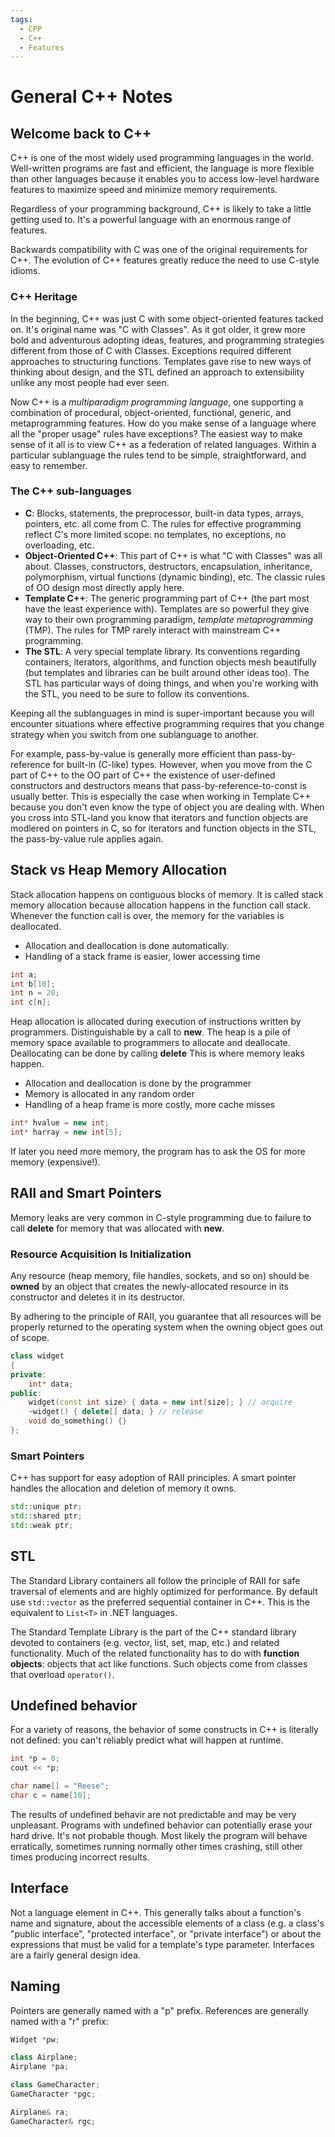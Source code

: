 ```yaml
---
tags:
  - CPP
  - C++
  - Features
---
```


# General C++ Notes

## Welcome back to C++
C++ is one of the most widely used programming languages in the world. Well-written programs are fast and efficient, the language is more flexible than other languages because it enables you to access low-level hardware features to maximize speed and minimize memory requirements.

Regardless of your programming background, C++ is likely to take a little getting used to. It's a powerful language with an enormous range of features. 

Backwards compatibility with C was one of the original requirements for C++. The evolution of C++ features greatly reduce the need to use C-style idioms. 

### C++ Heritage

In the beginning, C++ was just C with some object-oriented features tacked on. It's original name was "C with Classes". As it got older, it grew more bold and adventurous adopting ideas, features, and programming strategies different from those of C with Classes. Exceptions required different approaches to structuring functions. Templates gave rise to new ways of thinking about design, and the STL defined an approach to extensibility unlike any most people had ever seen.

Now C++ is a *multiparadigm programming language*, one supporting a combination of procedural, object-oriented, functional, generic, and metaprogramming features. How do you make sense of a language where all the "proper usage" rules have exceptions? The easiest way to make sense of it all is to view C++ as a federation of related languages. Within a particular sublanguage the rules tend to be simple, straightforward, and easy to remember. 

### The C++ sub-languages

- **C**: Blocks, statements, the preprocessor, built-in data types, arrays, pointers, etc. all come from C. The rules for effective programming reflect C's more limited scope: no templates, no exceptions, no overloading, etc.
- **Object-Oriented C++**: This part of C++ is what "C with Classes" was all about. Classes, constructors, destructors, encapsulation, inheritance, polymorphism, virtual functions (dynamic binding), etc. The classic rules of OO design most directly apply here.
- **Template C++**: The generic programming part of C++ (the part most have the least experience with). Templates are so powerful they give way to their own programming paradigm, *template metaprogramming* (TMP). The rules for TMP rarely interact with mainstream C++ programming.
- **The STL**: A very special template library. Its conventions regarding containers, iterators, algorithms, and function objects mesh beautifully (but templates and libraries can be built around other ideas too). The STL has particular ways of doing things, and when you're working with the STL, you need to be sure to follow its conventions.

Keeping all the sublanguages in mind is super-important because you will encounter situations where effective programming requires that you change strategy when you switch from one sublanguage to another. 

For example, pass-by-value is generally more efficient than pass-by-reference for built-in (C-like) types. However, when you move from the C part of C++ to the OO part of C++ the existence of user-defined constructors and destructors means that pass-by-reference-to-const is usually better. This is especially the case when working in Template C++ because you don't even know the type of object you are dealing with. When you cross into STL-land you know that iterators and function objects are modlered on pointers in C, so for iterators and function objects in the STL, the pass-by-value rule applies again.

## Stack vs Heap Memory Allocation
Stack allocation happens on contiguous blocks of memory. It is called stack memory allocation because allocation happens in the function call stack. Whenever the function call is over, the memory for the variables is deallocated.
- Allocation and deallocation is done automatically.
- Handling of a stack frame is easier, lower accessing time
```c++
int a; 
int b[10]; 
int n = 20; 
int c[n]; 
```

Heap allocation is allocated during execution of instructions written by programmers. Distinguishable by a call to **new**.  The heap is a pile of memory space available to programmers to allocate and deallocate. Deallocating can be done by calling **delete** This is where memory leaks happen.
- Allocation and deallocation is done by the programmer
- Memory is allocated in any random order
- Handling of a heap frame is more costly, more cache misses
```c++
int* hvalue = new int;
int* harray = new int[5];
```
If later you need more memory, the program has to ask the OS for more memory (expensive!). 

## RAII and Smart Pointers

Memory leaks are very common in C-style programming due to failure to call **delete** for memory that was allocated with **new**.

### **Resource Acquisition Is Initialization**

Any resource (heap memory, file handles, sockets, and so on) should be **owned** by an object that creates the newly-allocated resource in its constructor and deletes it in its destructor.

By adhering to the principle of RAII, you guarantee that all resources will be properly returned to the operating system when the owning object goes out of scope. 

```c++
class widget
{
private:
    int* data;
public:
    widget(const int size) { data = new int[size]; } // acquire
    ~widget() { delete[] data; } // release
    void do_something() {}
};
```

### **Smart Pointers**

C++ has support for easy adoption of RAII principles. A smart pointer handles the allocation and deletion of memory it owns. 

```c++
std::unique ptr;
std::shared ptr;
std::weak ptr;
```

## **STL**

The Standard Library containers all follow the principle of RAII for safe traversal of elements and are highly optimized for performance. By default use `std::vector` as the preferred sequential container in C++. This is the equivalent to `List<T>` in .NET languages.

The Standard Template Library is the part of the C++ standard library devoted to containers (e.g. vector, list, set, map, etc.) and related functionality. Much of the related functionality has to do with **function objects**: objects that act like functions. Such objects come from classes that overload `operator()`.

## **Undefined behavior**

For a variety of reasons, the behavior of some constructs in C++ is literally not defined: you can't reliably predict what will happen at runtime. 

```c++
int *p = 0;
cout << *p;

char name[] = "Reese";
char c = name[10];
```

The results of undefined behavir are not predictable and may be very unpleasant. Programs with undefined behavior can potentially erase your hard drive. It's not probable though. Most likely the program will behave erratically, sometimes running normally other times crashing, still other times producing incorrect results.

## **Interface**

Not a language element in C++. This generally talks about a function's name and signature, about the accessible elements of a class (e.g. a class's "public interface", "protected interface", or "private interface") or about the expressions that must be valid for a template's type parameter. Interfaces are a fairly general design idea.


## Naming 

Pointers are generally named with a "p" prefix. References are generally named with a "r" prefix:

```c++
Widget *pw;

class Airplane;
Airplane *pa;

class GameCharacter;
GameCharacter *pgc;

Airplane& ra;
GameCharacter& rgc;
```
